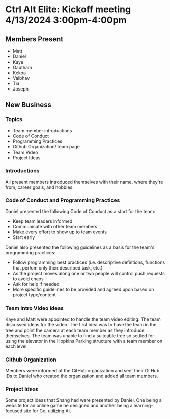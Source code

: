 # Ctrl Alt Elite: Kickoff meeting <br> 4/13/2024 3:00pm-4:00pm

## Members Present

- Matt
- Daniel
- Kaye
- Gautham
- Kekoa
- Vaibhav
- Tia
- Joseph

## New Business

### Topics

- Team member introductions
- Code of Conduct
- Programming Practices
- Github Organization/Team page
- Team Video
- Project Ideas

### Introductions

All present members introduced themselves with their name, where they're from, career goals, and hobbies.

### Code of Conduct and Programming Practices

Daniel presented the following Code of Conduct as a start for the team:

- Keep team leaders informed
- Communicate with other team members
- Make every effort to show up to team events
- Start early

Daniel also presented the following guidelines as a basis for the team's programming practices:

- Follow programming best practices (i.e. descriptive defintions, functions that perfom only their described task, etc.)
- As the project moves along one or two people will control push requests to avoid chaos
- Ask for help if needed
- More specific guidelines to be provided and agreed upon based on project type/content

### Team Intro Video Ideas

Kaye and Matt were appointed to handle the team video editing. The team discussed ideas for the video. The first idea was to have the team in the tree and point the camera at each team member as they introduce themselves. The team was unable to find a suiteable tree so settled for using the elevator in the Hopkins Parking structure with a team member on each level.

### Github Organization

Members were informed of the GitHub organization and sent their GitHub IDs to Daniel who created the organization and added all team members.

### Project Ideas

Some project ideas that Shang had were presented by Daniel. One being a website for an online game he designed and another being a learning-focused site for Go, utilizing AI.
